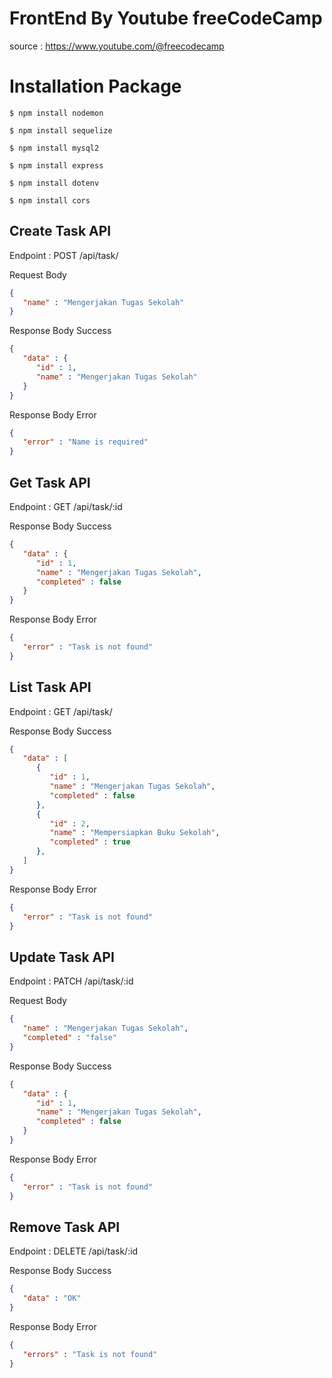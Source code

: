 # FrontEnd By Youtube freeCodeCamp
source : https://www.youtube.com/@freecodecamp
# Installation Package

```
$ npm install nodemon
```

```
$ npm install sequelize
```

```
$ npm install mysql2
```

```
$ npm install express
```

```
$ npm install dotenv
```

```
$ npm install cors
```

## Create Task API
Endpoint : POST /api/task/

Request Body
```json
{
   "name" : "Mengerjakan Tugas Sekolah"
}
```

Response Body Success
```json
{
   "data" : {
      "id" : 1,
      "name" : "Mengerjakan Tugas Sekolah"
   }
}
```
Response Body Error
```json
{
   "error" : "Name is required"
}
```

## Get Task API
Endpoint : GET /api/task/:id

Response Body Success
```json
{
   "data" : {
      "id" : 1,
      "name" : "Mengerjakan Tugas Sekolah",
      "completed" : false
   }
}
```
Response Body Error
```json
{
   "error" : "Task is not found"
}
```

## List Task API
Endpoint : GET /api/task/

Response Body Success
```json
{
   "data" : [
      {
         "id" : 1,
         "name" : "Mengerjakan Tugas Sekolah",
         "completed" : false
      },
      {
         "id" : 2,
         "name" : "Mempersiapkan Buku Sekolah",
         "completed" : true
      },
   ]
}
```
Response Body Error
```json
{
   "error" : "Task is not found"
}
```

## Update Task API
Endpoint : PATCH /api/task/:id

Request Body
```json
{
   "name" : "Mengerjakan Tugas Sekolah",
   "completed" : "false"
}
```

Response Body Success
```json
{
   "data" : {
      "id" : 1,
      "name" : "Mengerjakan Tugas Sekolah",
      "completed" : false
   }
}
```
Response Body Error
```json
{
   "error" : "Task is not found"
}
```

## Remove Task API
Endpoint : DELETE /api/task/:id

Response Body Success
```json
{
   "data" : "OK"
}
```
Response Body Error
```json
{
   "errors" : "Task is not found"
}
```
